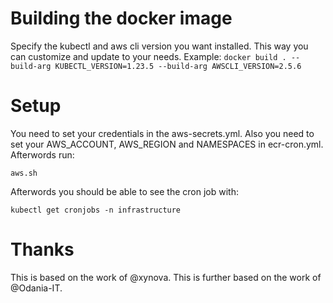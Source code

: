# Building the docker image
Specify the kubectl and aws cli version you want installed. This way you can customize and update to your needs.
Example: 
`docker build . --build-arg KUBECTL_VERSION=1.23.5 --build-arg AWSCLI_VERSION=2.5.6`

# Setup

You need to set your credentials in the aws-secrets.yml. Also you need to set your AWS_ACCOUNT, AWS_REGION and NAMESPACES in ecr-cron.yml.
Afterwords run:

	aws.sh

Afterwords you should be able to see the cron job with:

	kubectl get cronjobs -n infrastructure

# Thanks

This is based on the work of @xynova.
This is further based on the work of @Odania-IT.